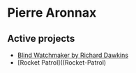 # Pierre Aronnax
## Active projects

- [Blind Watchmaker by Richard Dawkins](blind-watchmaker-js)
- [Rocket Patrol]((Rocket-Patrol)
